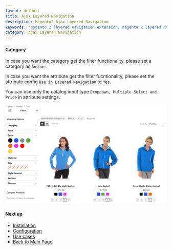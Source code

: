 ```yaml
---
layout: default
title: Ajax Layered Navigation
description: Magento2 Ajax Layered Navigation
keywords: "magento 2 layered navigation extension, magento 2 layered navigation, magento 2 ajax layered navigation, magento 2 custom layered navigation, magento 2 layered navigation multi select, magento 2 custom product collection with layered navigation, magento create custom layered navigation, magento custom layered navigation filter, layered navigation, ajax layered navigation, ajax filters, multiple filters"
category: Ajax Layered Navigation
---
```


#### Category

In case you want the category get the filter functionality, please set a category as `Anchor`. 

In case you want the attribute get the filter fucntionality, please set the attribute config `Use in Layered Navigation` to `Yes`.

You can use only the catalog input type `Dropdown, Multiple Select and Price` in attribute settings.

![Ajax Layered Navigation on Category Page](/images/m2/ajaxlayerednavigation/category.png)

#### Next up
 -  [Installation](../../installation)
 -  [Configuration](../#configuration)
 -  [Use cases](../#use-cases)
 -  [Back to Main Page](../)
